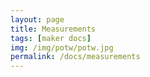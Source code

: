 ```yaml
---
layout: page
title: Measurements
tags: [maker docs]
img: /img/potw/potw.jpg
permalink: /docs/measurements
---
```

<div id="measurements"></div>
<script>
(function ($) {
    $(document).ready(function () {
        $.get('/json/measurements.json', function( mdata ) {
            $('#oc-right').append('<ul id="markdown-toc"></ul>');    
            $.each(mdata, function(m, forwhom){
                $('#markdown-toc').append('<li><a href="#'+m+'">'+m+'</a></li>');    
                $('#measurements').append('<h2 id="'+m+'">'+m+'</h2><div id="'+m+'-markup"></div>');    
                $('#'+m+'-markup').load('/components/measurements/'+m.toLowerCase());
            });

            console.log(mdata);
        });
    });
}(jQuery));

</script>
